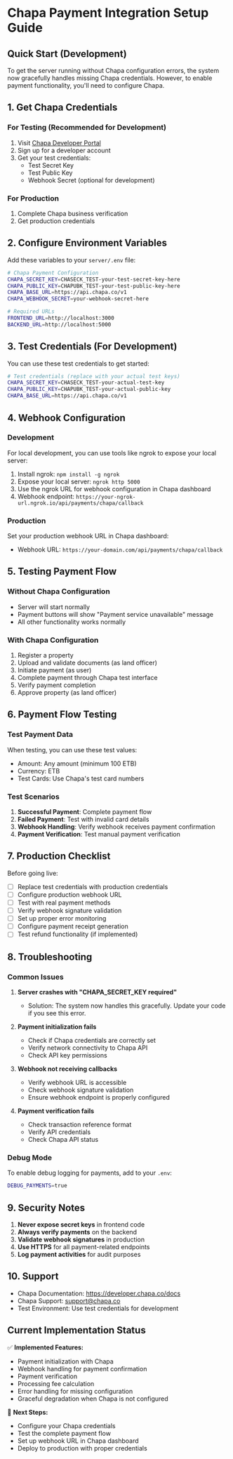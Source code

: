 # Chapa Payment Integration Setup Guide

## Quick Start (Development)

To get the server running without Chapa configuration errors, the system now gracefully handles missing Chapa credentials. However, to enable payment functionality, you'll need to configure Chapa.

## 1. Get Chapa Credentials

### For Testing (Recommended for Development)
1. Visit [Chapa Developer Portal](https://developer.chapa.co/)
2. Sign up for a developer account
3. Get your test credentials:
   - Test Secret Key
   - Test Public Key
   - Webhook Secret (optional for development)

### For Production
1. Complete Chapa business verification
2. Get production credentials

## 2. Configure Environment Variables

Add these variables to your `server/.env` file:

```bash
# Chapa Payment Configuration
CHAPA_SECRET_KEY=CHASECK_TEST-your-test-secret-key-here
CHAPA_PUBLIC_KEY=CHAPUBK_TEST-your-test-public-key-here
CHAPA_BASE_URL=https://api.chapa.co/v1
CHAPA_WEBHOOK_SECRET=your-webhook-secret-here

# Required URLs
FRONTEND_URL=http://localhost:3000
BACKEND_URL=http://localhost:5000
```

## 3. Test Credentials (For Development)

You can use these test credentials to get started:

```bash
# Test credentials (replace with your actual test keys)
CHAPA_SECRET_KEY=CHASECK_TEST-your-actual-test-key
CHAPA_PUBLIC_KEY=CHAPUBK_TEST-your-actual-public-key
CHAPA_BASE_URL=https://api.chapa.co/v1
```

## 4. Webhook Configuration

### Development
For local development, you can use tools like ngrok to expose your local server:

1. Install ngrok: `npm install -g ngrok`
2. Expose your local server: `ngrok http 5000`
3. Use the ngrok URL for webhook configuration in Chapa dashboard
4. Webhook endpoint: `https://your-ngrok-url.ngrok.io/api/payments/chapa/callback`

### Production
Set your production webhook URL in Chapa dashboard:
- Webhook URL: `https://your-domain.com/api/payments/chapa/callback`

## 5. Testing Payment Flow

### Without Chapa Configuration
- Server will start normally
- Payment buttons will show "Payment service unavailable" message
- All other functionality works normally

### With Chapa Configuration
1. Register a property
2. Upload and validate documents (as land officer)
3. Initiate payment (as user)
4. Complete payment through Chapa test interface
5. Verify payment completion
6. Approve property (as land officer)

## 6. Payment Flow Testing

### Test Payment Data
When testing, you can use these test values:
- Amount: Any amount (minimum 100 ETB)
- Currency: ETB
- Test Cards: Use Chapa's test card numbers

### Test Scenarios
1. **Successful Payment**: Complete payment flow
2. **Failed Payment**: Test with invalid card details
3. **Webhook Handling**: Verify webhook receives payment confirmation
4. **Payment Verification**: Test manual payment verification

## 7. Production Checklist

Before going live:

- [ ] Replace test credentials with production credentials
- [ ] Configure production webhook URL
- [ ] Test with real payment methods
- [ ] Verify webhook signature validation
- [ ] Set up proper error monitoring
- [ ] Configure payment receipt generation
- [ ] Test refund functionality (if implemented)

## 8. Troubleshooting

### Common Issues

1. **Server crashes with "CHAPA_SECRET_KEY required"**
   - Solution: The system now handles this gracefully. Update your code if you see this error.

2. **Payment initialization fails**
   - Check if Chapa credentials are correctly set
   - Verify network connectivity to Chapa API
   - Check API key permissions

3. **Webhook not receiving callbacks**
   - Verify webhook URL is accessible
   - Check webhook signature validation
   - Ensure webhook endpoint is properly configured

4. **Payment verification fails**
   - Check transaction reference format
   - Verify API credentials
   - Check Chapa API status

### Debug Mode

To enable debug logging for payments, add to your `.env`:
```bash
DEBUG_PAYMENTS=true
```

## 9. Security Notes

1. **Never expose secret keys** in frontend code
2. **Always verify payments** on the backend
3. **Validate webhook signatures** in production
4. **Use HTTPS** for all payment-related endpoints
5. **Log payment activities** for audit purposes

## 10. Support

- Chapa Documentation: https://developer.chapa.co/docs
- Chapa Support: support@chapa.co
- Test Environment: Use test credentials for development

## Current Implementation Status

✅ **Implemented Features:**
- Payment initialization with Chapa
- Webhook handling for payment confirmation
- Payment verification
- Processing fee calculation
- Error handling for missing configuration
- Graceful degradation when Chapa is not configured

🔄 **Next Steps:**
- Configure your Chapa credentials
- Test the complete payment flow
- Set up webhook URL in Chapa dashboard
- Deploy to production with proper credentials
